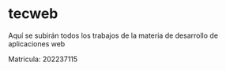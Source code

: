 # tecweb
Aquí se subirán todos los trabajos de la materia de desarrollo de aplicaciones web 

Matricula: 202237115
